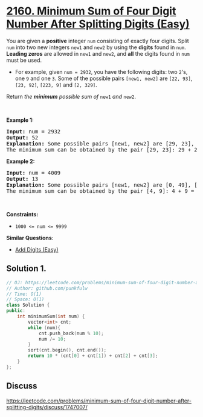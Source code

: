 # [2160. Minimum Sum of Four Digit Number After Splitting Digits (Easy)](https://leetcode.com/problems/minimum-sum-of-four-digit-number-after-splitting-digits/)

<p>You are given a <strong>positive</strong> integer <code>num</code> consisting of exactly four digits. Split <code>num</code> into two new integers <code>new1</code> and <code>new2</code> by using the <strong>digits</strong> found in <code>num</code>. <strong>Leading zeros</strong> are allowed in <code>new1</code> and <code>new2</code>, and <strong>all</strong> the digits found in <code>num</code> must be used.</p>

<ul>
	<li>For example, given <code>num = 2932</code>, you have the following digits: two <code>2</code>'s, one <code>9</code> and one <code>3</code>. Some of the possible pairs <code>[new1, new2]</code> are <code>[22, 93]</code>, <code>[23, 92]</code>, <code>[223, 9]</code> and <code>[2, 329]</code>.</li>
</ul>

<p>Return <em>the <strong>minimum</strong> possible sum of </em><code>new1</code><em> and </em><code>new2</code>.</p>

<p>&nbsp;</p>
<p><strong>Example 1:</strong></p>

<pre><strong>Input:</strong> num = 2932
<strong>Output:</strong> 52
<strong>Explanation:</strong> Some possible pairs [new1, new2] are [29, 23], [223, 9], etc.
The minimum sum can be obtained by the pair [29, 23]: 29 + 23 = 52.
</pre>

<p><strong>Example 2:</strong></p>

<pre><strong>Input:</strong> num = 4009
<strong>Output:</strong> 13
<strong>Explanation:</strong> Some possible pairs [new1, new2] are [0, 49], [490, 0], etc. 
The minimum sum can be obtained by the pair [4, 9]: 4 + 9 = 13.
</pre>

<p>&nbsp;</p>
<p><strong>Constraints:</strong></p>

<ul>
	<li><code>1000 &lt;= num &lt;= 9999</code></li>
</ul>


**Similar Questions**:
* [Add Digits (Easy)](https://leetcode.com/problems/add-digits/)

## Solution 1. 


```cpp
// OJ: https://leetcode.com/problems/minimum-sum-of-four-digit-number-after-splitting-digits/
// Author: github.com/punkfulw
// Time: O(1) 
// Space: O(1)
class Solution {
public:
    int minimumSum(int num) {
        vector<int> cnt;
        while (num){
            cnt.push_back(num % 10);
            num /= 10;
        }
        sort(cnt.begin(), cnt.end());
        return 10 * (cnt[0] + cnt[1]) + cnt[2] + cnt[3];
    }
};
```

## Discuss

https://leetcode.com/problems/minimum-sum-of-four-digit-number-after-splitting-digits/discuss/1747007/
